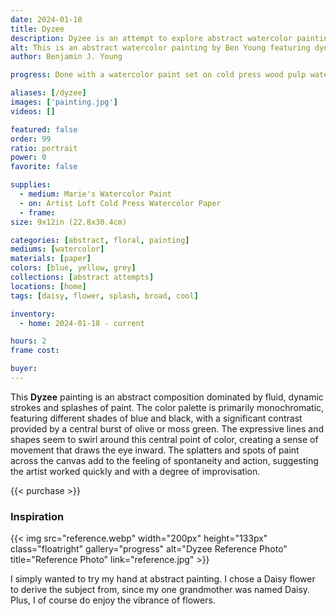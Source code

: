 ```yaml
---
date: 2024-01-18
title: Dyzee
description: Dyzee is an attempt to explore abstract watercolor painting. But the abstraction is subjectively representative to a floral reference by name, a Daisy flower.
alt: This is an abstract watercolor painting by Ben Young featuring dynamic blue and black brushstrokes, with splatters and washes creating a sense of movement, anchored by a central burst of yellow.
author: Benjamin J. Young

progress: Done with a watercolor paint set on cold press wood pulp watercolor paper, taped down. This took a few stages of painting a layer and waiting for dry time. So it took a few days.

aliases: [/dyzee]
images: ['painting.jpg']
videos: []

featured: false
order: 99
ratio: portrait
power: 0
favorite: false

supplies:
  - medium: Marie's Watercolor Paint
  - on: Artist Loft Cold Press Watercolor Paper
  - frame: 
size: 9x12in (22.8x30.4cm)

categories: [abstract, floral, painting]
mediums: [watercolor]
materials: [paper]
colors: [blue, yellow, grey]
collections: [abstract attempts]
locations: [home]
tags: [daisy, flower, splash, broad, cool]

inventory:
  - home: 2024-01-18 - current

hours: 2
frame cost: 

buyer: 
---
```


This **Dyzee** painting is an abstract composition dominated by fluid, dynamic strokes and splashes of paint. The color palette is primarily monochromatic, featuring different shades of blue and black, with a significant contrast provided by a central burst of olive or moss green. The expressive lines and shapes seem to swirl around this central point of color, creating a sense of movement that draws the eye inward. The splatters and spots of paint across the canvas add to the feeling of spontaneity and action, suggesting the artist worked quickly and with a degree of improvisation.

{{< purchase >}}

### Inspiration ###

{{< img src="reference.webp" width="200px" height="133px" class="floatright" gallery="progress" alt="Dyzee Reference Photo" title="Reference Photo" link="reference.jpg" >}}

I simply wanted to try my hand at abstract painting. I chose a Daisy flower to derive the subject from, since my one grandmother was named Daisy. Plus, I of course do enjoy the vibrance of flowers.
